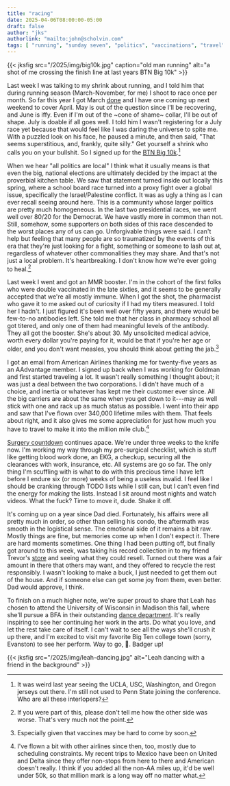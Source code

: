 ```yaml
---
title: "racing"
date: 2025-04-06T08:00:00-05:00
draft: false
author: "jks"
authorlink: "mailto:john@scholvin.com"
tags: [ "running", "sunday seven", "politics", "vaccinations", "travel", "neurosurgery", "parenting" ]
---
```


{{< jksfig src="/2025/img/big10k.jpg" caption="old man running" alt="a shot of me crossing the finish line at last years BTN Big 10k"  >}}

<a name="one"></a>Last week I was talking to my shrink about running, and I told him that during running season (March-November, for me) I shoot to race once per month. So far this year I got March [done](https://scholvin.com/posts/2025/03/30/7000-words#three) and I have one coming up next weekend to cover April. May is out of the question since I'll be recovering, and June is iffy. Even if I'm out of the ~cone of shame~ collar, I'll be out of shape. July is doable if all goes well. I told him I wasn't registering for a July race yet because that would feel like I was daring the universe to spite me. With a puzzled look on his face, he paused a minute, and then said, "That seems superstitious, and, frankly, quite silly." Get yourself a shrink who calls you on your bullshit. So I signed up for the [BTN Big 10k](https://btnbig10k.com).[^1]

<a name="two"></a>When we hear "all politics are local" I think what it usually means is that even the big, national elections are ultimately decided by the impact at the proverbial kitchen table. We saw that statement turned inside out locally this spring, where a school board race turned into a proxy fight over a global issue, specifically the Israel/Palestine conflict. It was as ugly a thing as I can ever recall seeing around here. This is a community whose larger politics are pretty much homogeneous. In the last two presidential races, we went well over 80/20 for the Democrat. We have vastly more in common than not. Still, somehow, some supporters on both sides of this race descended to the worst places any of us can go. Unforgivable things were said. I can't help but feeling that many people are so traumatized by the events of this era that they're just looking for a fight, something or someone to lash out at, regardless of whatever other commonalities they may share. And that's not just a local problem. It's heartbreaking. I don't know how we're ever going to heal.[^2]

<a name="three"></a>Last week I went and got an MMR booster. I'm in the cohort of the first folks who were double vaccinated in the late sixties, and it seems to be generally accepted that we're all mostly immune. When I got the shot, the pharmacist who gave it to me asked out of curiosity if I had my titers measured. I told her I hadn't. I just figured it's been well over fifty years, and there would be few-to-no antibodies left. She told me that her class in pharmacy school all got titered, and only one of them had meaningful levels of the antibody. They all got the booster. She's about 30. My unsolicited medical advice, worth every dollar you're paying for it, would be that if you're her age or older, and you don't want measles, you should think about getting the jab.[^3]

<a name="four"></a>I got an email from American Airlines thanking me for twenty-five years as an AAdvantage member. I signed up back when I was working for Goldman and first started traveling a lot. It wasn't really something I thought about; it was just a deal between the two corporations. I didn't have much of a choice, and inertia or whatever has kept me their customer ever since. All the big carriers are about the same when you get down to it---may as well stick with one and rack up as much status as possible. I went into their app and saw that I've flown over 340,000 lifetime miles with them. That feels about right, and it also gives me some appreciation for just how much you have to travel to make it into the million mile club.[^4]

<a name="five"></a>[Surgery countdown](https://scholvin.com/posts/2025/03/22/neck-faq/) continues apace. We're under three weeks to the knife now. I'm working my way through my pre-surgical checklist, which is stuff like getting blood work done, an EKG, a checkup, securing all the clearances with work, insurance, etc. All systems are go so far. The only thing I'm scuffling with is what to do with this precious time I have left before I endure six (or more) weeks of being a useless invalid. I feel like I should be cranking through TODO lists while I still can, but I can't even find the energy for _making_ the lists. Instead I sit around most nights and watch videos. What the fuck? Time to move it, dude. Shake it off.

<a name="six"></a>It's coming up on a year since Dad died. Fortunately, his affairs were all pretty much in order, so other than selling his condo, the aftermath was smooth in the logistical sense. The emotional side of it remains a bit raw. Mostly things are fine, but memories come up when I don't expect it. There are hard moments sometimes. One thing I had been putting off, but finally got around to this week, was taking his record collection in to my friend Trevor's [store](https://valshallarecords.com) and seeing what they could resell. Turned out there was a fair amount in there that others may want, and they offered to recycle the rest responsibly. I wasn't looking to make a buck, I just needed to get them out of the house. And if someone else can get some joy from them, even better. Dad would approve, I think.

<a name="seven"></a>To finish on a much higher note, we're super proud to share that Leah has chosen to attend the University of Wisconsin in Madison this fall, where she'll pursue a BFA in their outstanding [dance department](https://dance.wisc.edu). It's really inspiring to see her continuing her work in the arts. Do what you love, and let the rest take care of itself. I can't wait to see all the ways she'll crush it up there, and I'm excited to visit my favorite Big Ten college town (sorry, Evanston) to see her perform. Way to go, :honeybee:. Badger up!

{{< jksfig src="/2025/img/leah-dancing.jpg" alt="Leah dancing with a friend in the background"  >}}

[^1]: It was weird last year seeing the UCLA, USC, Washington, and Oregon jerseys out there. I'm still not used to Penn State joining the conference. Who are all these interlopers?
[^2]: If you were part of this, please don't tell me how the other side was worse. That's very much not the point.
[^3]: Especially given that vaccines may be hard to come by soon.
[^4]: I've flown a bit with other airlines since then, too, mostly due to scheduling constraints. My recent trips to Mexico have been on United and Delta since they offer non-stops from here to there and American doesn't really. I think if you added all the non-AA miles up, it'd be well under 50k, so that million mark is a long way off no matter what.

